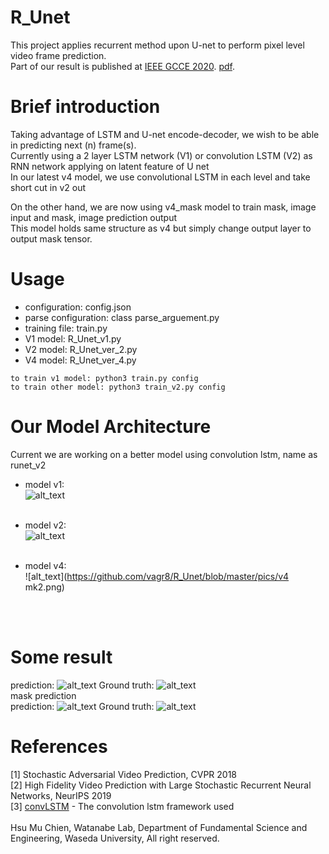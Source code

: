# R_Unet
This project applies recurrent method upon U-net to perform pixel level video frame prediction. </br>
Part of our result is published at [IEEE GCCE 2020](https://ieeexplore.ieee.org/document/9292008). [pdf](https://www.ams.giti.waseda.ac.jp/data/pdf-files/2020_GCCE_hsu.pdf).</br>

# Brief introduction
Taking advantage of LSTM and U-net encode-decoder, we wish to be able in predicting next (n) frame(s). </br>
Currently using a 2 layer LSTM network (V1) or convolution LSTM (V2) as RNN network applying on latent feature of U net </br>
In our latest v4 model, we use convolutional LSTM in each level and take short cut in v2 out</br>

On the other hand, we are now using v4_mask model to train mask, image input and mask, image prediction output</br>
This model holds same structure as v4 but simply change output layer to output mask tensor. </br>

# Usage
* configuration: config.json </br>
* parse configuration: class parse_arguement.py </br>
* training file: train.py </br>
* V1 model: R_Unet_v1.py </br>
* V2 model:  R_Unet_ver_2.py </br>
* V4 model:  R_Unet_ver_4.py </br>
```
to train v1 model: python3 train.py config 
to train other model: python3 train_v2.py config 
```

# Our Model Architecture
Current we are working on a better model using convolution lstm, name as runet_v2 </br>
* model v1:</br>
![alt_text](https://github.com/vagr8/R_Unet/blob/master/runet_v1.jpg) </br> </br>

* model v2:</br>
![alt_text](https://github.com/vagr8/R_Unet/blob/master/pics/runet_v2.0_std.png) </br> </br>

* model v4:</br>
![alt_text](https://github.com/vagr8/R_Unet/blob/master/pics/v4 mk2.png) 
</br>
</br>


# Some result
prediction:
 ![alt_text](https://github.com/vagr8/R_Unet/blob/master/pics/4_24000val.gif) 
Ground truth:
 ![alt_text](https://github.com/vagr8/R_Unet/blob/master/pics/4_24000val_gt.gif)
</br>
mask prediction
</br>
prediction:
 ![alt_text](https://github.com/vagr8/R_Unet/blob/master/pics/mask%206000%20gt.gif) 
Ground truth:
 ![alt_text](https://github.com/vagr8/R_Unet/blob/master/pics/mask%206000.gif)
<br>


# References
[1] Stochastic Adversarial Video Prediction, CVPR 2018</br>
[2] High Fidelity Video Prediction with
Large Stochastic Recurrent Neural Networks, NeurIPS 2019</br>
[3] [convLSTM](https://github.com/automan000/Convolutional_LSTM_PyTorch) - The convolution lstm framework used </br></br>
Hsu Mu Chien, Watanabe Lab, Department of Fundamental Science and Engineering, Waseda University, All right reserved.
